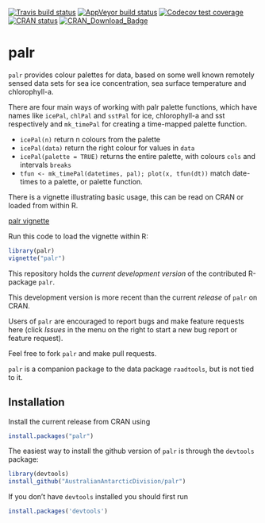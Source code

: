 
<!-- README.md is generated from README.Rmd. Please edit that file -->

<!-- badges: start -->

[![Travis build
status](https://travis-ci.org/AustralianAntarcticDivision/palr.svg?branch=master)](https://travis-ci.org/AustralianAntarcticDivision/palr)
[![AppVeyor build
status](https://ci.appveyor.com/api/projects/status/github/AustralianAntarcticDivision/palr?branch=master&svg=true)](https://ci.appveyor.com/project/AustralianAntarcticDivision/palr)
[![Codecov test
coverage](https://codecov.io/gh/AustralianAntarcticDivision/palr/branch/master/graph/badge.svg)](https://codecov.io/gh/AustralianAntarcticDivision/palr?branch=master)
[![CRAN
status](https://www.r-pkg.org/badges/version/palr)](https://CRAN.R-project.org/package=palr)
[![CRAN\_Download\_Badge](http://cranlogs.r-pkg.org/badges/silicate)](https://cran.r-project.org/package=silicate)
<!-- badges: end -->

# palr

`palr` provides colour palettes for data, based on some well known
remotely sensed data sets for sea ice concentration, sea surface
temperature and chlorophyll-a.

There are four main ways of working with palr palette functions, which
have names like `icePal`, `chlPal` and `sstPal` for ice, chlorophyll-a
and sst respectively and `mk_timePal` for creating a time-mapped palette
function.

  - `icePal(n)` return n colours from the palette
  - `icePal(data)` return the right colour for values in `data`
  - `icePal(palette = TRUE)` returns the entire palette, with colours
    `cols` and intervals `breaks`
  - `tfun <- mk_timePal(datetimes, pal); plot(x, tfun(dt))` match
    date-times to a palette, or palette function.

There is a vignette illustrating basic usage, this can be read on CRAN
or loaded from within R.

[palr
vignette](https://cran.r-project.org/web/packages/palr/vignettes/palr.html)

Run this code to load the vignette within R:

``` r
library(palr)
vignette("palr")
```

This repository holds the *current development version* of the
contributed R-package `palr`.

This development version is more recent than the current *release* of
`palr` on CRAN.

Users of `palr` are encouraged to report bugs and make feature requests
here (click *Issues* in the menu on the right to start a new bug report
or feature request).

Feel free to fork `palr` and make pull requests.

`palr` is a companion package to the data package `raadtools`, but is
not tied to it.

## Installation

Install the current release from CRAN using

``` r
install.packages("palr")
```

The easiest way to install the github version of `palr` is through the
`devtools` package:

``` r
library(devtools)
install_github("AustralianAntarcticDivision/palr")
```

If you don’t have `devtools` installed you should first run

``` r
install.packages('devtools')
```
